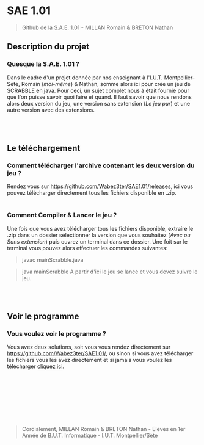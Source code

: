 # SAE 1.01
> Github de la S.A.E. 1.01 - MILLAN Romain & BRETON Nathan

## Description du projet
 ### Quesque la S.A.E. 1.01 ?
 Dans le cadre d'un projet donnée par nos enseignant à l'I.U.T. Montpellier-Sète, Romain (*moi-même*) & Nathan, somme alors ici pour crée un jeu de SCRABBLE en java. Pour ceci, un sujet complet nous à était fournie pour que l'on puisse savoir quoi faire et quand.  Il faut savoir que nous rendons alors deux version du jeu, une version sans extension (*Le jeu pur*) et une autre version avec des extensions.
 
## <br/><br/>Le téléchargement
 ### Comment télécharger l'archive contenant les deux version du jeu ?<br/>
 Rendez vous sur https://github.com/Wabez3ter/SAE1.01/releases, ici vous pouvez télécharger directement tous les fichiers disponible en .zip.
 <br/><br/>
 ### Comment Compiler & Lancer le jeu ? <br/>
 Une fois que vous avez télécharger tous les fichiers disponible, extraire le .zip dans un dossier sélectionner la version que vous souhaitez (*Avec ou Sans extension*) puis ouvrez un terminal dans ce dossier. Une foit sur le terminal vous pouvez alors effectuer les commandes suivantes:
 > javac mainScrabble.java

 > java mainScrabble
 A partir d'ici le jeu se lance et vous devez suivre le jeu.

## <br/><br/>Voir le programme
 ### Vous voulez voir le programme ?
 Vous avez deux solutions, soit vous vous rendez directement sur https://github.com/Wabez3ter/SAE1.01/, ou sinon si vous avez télécharger les fichiers vous les avez directement et si jamais vous voulez les télécharger [cliquez ici](https://github.com/Wabez3ter/SAE1.01/new/master?readme=1#comment-t%C3%A9l%C3%A9charger-larchive-contenant-les-deux-version-du-jeu-).





<br/><br/><br/><br/><br/><br/><br/>
> Cordialement, MILLAN Romain & BRETON Nathan - Eleves en 1er Année de B.U.T. Informatique - I.U.T. Montpellier/Sète
